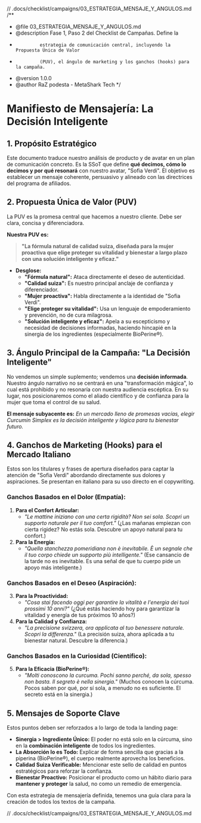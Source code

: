 // .docs/checklist/campaigns/03_ESTRATEGIA_MENSAJE_Y_ANGULOS.md
/**
 * @file 03_ESTRATEGIA_MENSAJE_Y_ANGULOS.md
 * @description Fase 1, Paso 2 del Checklist de Campañas. Define la
 *              estrategia de comunicación central, incluyendo la Propuesta Única de Valor
 *              (PUV), el ángulo de marketing y los ganchos (hooks) para la campaña.
 * @version 1.0.0
 * @author RaZ podesta - MetaShark Tech
 */

# Manifiesto de Mensajería: La Decisión Inteligente

## 1. Propósito Estratégico

Este documento traduce nuestro análisis de producto y de avatar en un plan de comunicación concreto. Es la SSoT que define **qué decimos, cómo lo decimos y por qué resonará** con nuestro avatar, "Sofia Verdi". El objetivo es establecer un mensaje coherente, persuasivo y alineado con las directrices del programa de afiliados.

## 2. Propuesta Única de Valor (PUV)

La PUV es la promesa central que hacemos a nuestro cliente. Debe ser clara, concisa y diferenciadora.

**Nuestra PUV es:**
> **"La fórmula natural de calidad suiza, diseñada para la mujer proactiva que elige proteger su vitalidad y bienestar a largo plazo con una solución inteligente y eficaz."**

*   **Desglose:**
    *   **"Fórmula natural":** Ataca directamente el deseo de autenticidad.
    *   **"Calidad suiza":** Es nuestro principal anclaje de confianza y diferenciador.
    *   **"Mujer proactiva":** Habla directamente a la identidad de "Sofia Verdi".
    *   **"Elige proteger su vitalidad":** Usa un lenguaje de empoderamiento y prevención, no de cura milagrosa.
    *   **"Solución inteligente y eficaz":** Apela a su escepticismo y necesidad de decisiones informadas, haciendo hincapié en la sinergia de los ingredientes (especialmente BioPerine®).

## 3. Ángulo Principal de la Campaña: "La Decisión Inteligente"

No vendemos un simple suplemento; vendemos una **decisión informada**. Nuestro ángulo narrativo no se centrará en una "transformación mágica", lo cual está prohibido y no resonaría con nuestra audiencia escéptica. En su lugar, nos posicionaremos como el aliado científico y de confianza para la mujer que toma el control de su salud.

**El mensaje subyacente es:** *En un mercado lleno de promesas vacías, elegir Curcumin Simplex es la decisión inteligente y lógica para tu bienestar futuro.*

## 4. Ganchos de Marketing (Hooks) para el Mercado Italiano

Estos son los titulares y frases de apertura diseñados para captar la atención de "Sofia Verdi" abordando directamente sus dolores y aspiraciones. Se presentan en italiano para su uso directo en el copywriting.

### Ganchos Basados en el Dolor (Empatía):

1.  **Para el Confort Articular:**
    *   *"Le mattine iniziano con una certa rigidità? Non sei sola. Scopri un supporto naturale per il tuo comfort."*
    (¿Las mañanas empiezan con cierta rigidez? No estás sola. Descubre un apoyo natural para tu confort.)
2.  **Para la Energía:**
    *   *"Quella stanchezza pomeridiana non è inevitabile. È un segnale che il tuo corpo chiede un supporto più intelligente."*
    (Ese cansancio de la tarde no es inevitable. Es una señal de que tu cuerpo pide un apoyo más inteligente.)

### Ganchos Basados en el Deseo (Aspiración):

3.  **Para la Proactividad:**
    *   *"Cosa stai facendo oggi per garantire la vitalità e l'energia dei tuoi prossimi 10 anni?"*
    (¿Qué estás haciendo hoy para garantizar la vitalidad y energía de tus próximos 10 años?)
4.  **Para la Calidad y Confianza:**
    *   *"La precisione svizzera, ora applicata al tuo benessere naturale. Scopri la differenza."*
    (La precisión suiza, ahora aplicada a tu bienestar natural. Descubre la diferencia.)

### Ganchos Basados en la Curiosidad (Científico):

5.  **Para la Eficacia (BioPerine®):**
    *   *"Molti conoscono la curcuma. Pochi sanno perché, da sola, spesso non basta. Il segreto è nella sinergia."*
    (Muchos conocen la cúrcuma. Pocos saben por qué, por sí sola, a menudo no es suficiente. El secreto está en la sinergia.)

## 5. Mensajes de Soporte Clave

Estos puntos deben ser reforzados a lo largo de toda la landing page:

*   **Sinergia > Ingrediente Único:** El poder no está solo en la cúrcuma, sino en la **combinación inteligente** de todos los ingredientes.
*   **La Absorción lo es Todo:** Explicar de forma sencilla que gracias a la piperina (BioPerine®), el cuerpo realmente aprovecha los beneficios.
*   **Calidad Suiza Verificable:** Mencionar este sello de calidad en puntos estratégicos para reforzar la confianza.
*   **Bienestar Proactivo:** Posicionar el producto como un hábito diario para **mantener y proteger** la salud, no como un remedio de emergencia.

Con esta estrategia de mensajería definida, tenemos una guía clara para la creación de todos los textos de la campaña.

// .docs/checklist/campaigns/03_ESTRATEGIA_MENSAJE_Y_ANGULOS.md
